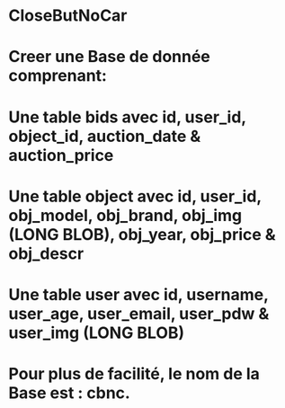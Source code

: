 # CloseButNoCar
# Creer une Base de donnée comprenant:
# Une table bids avec id, user_id, object_id, auction_date & auction_price
# Une table object avec id, user_id, obj_model, obj_brand, obj_img (LONG BLOB), obj_year, obj_price & obj_descr 
# Une table user avec id, username, user_age, user_email, user_pdw & user_img (LONG BLOB)
# Pour plus de facilité, le nom de la Base est : cbnc.
